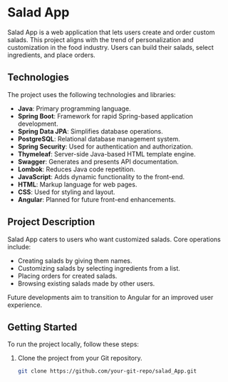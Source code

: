 # Salad App

Salad App is a web application that lets users create and order custom salads. This project aligns with the trend of personalization and customization in the food industry. Users can build their salads, select ingredients, and place orders.

## Technologies

The project uses the following technologies and libraries:

- **Java**: Primary programming language.
- **Spring Boot**: Framework for rapid Spring-based application development.
- **Spring Data JPA**: Simplifies database operations.
- **PostgreSQL**: Relational database management system.
- **Spring Security**: Used for authentication and authorization.
- **Thymeleaf**: Server-side Java-based HTML template engine.
- **Swagger**: Generates and presents API documentation.
- **Lombok**: Reduces Java code repetition.
- **JavaScript**: Adds dynamic functionality to the front-end.
- **HTML**: Markup language for web pages.
- **CSS**: Used for styling and layout.
- **Angular**: Planned for future front-end enhancements.

## Project Description

Salad App caters to users who want customized salads. Core operations include:

- Creating salads by giving them names.
- Customizing salads by selecting ingredients from a list.
- Placing orders for created salads.
- Browsing existing salads made by other users.

Future developments aim to transition to Angular for an improved user experience.

## Getting Started

To run the project locally, follow these steps:

1. Clone the project from your Git repository.
   ```bash
   git clone https://github.com/your-git-repo/salad_App.git
